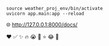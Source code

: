 ```commandline
source weather_proj_env/bin/activate
uvicorn app.main:app --reload
```
🌐 http://127.0.0.1:8000/docs/

❤️
✅
✨
🔥
😭
🫶
⭐
😂
🥹